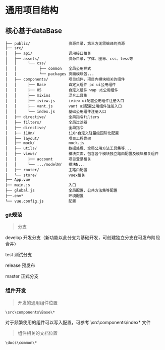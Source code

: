 # 通用项目结构

## 核心基于dataBase

```
├── public/                 资源目录，第三方无需编译的资源
├── src/
│   ├── api/                调用接口相关
│   ├── assets/             资源目录，字体、图标、css、less等
│   │     └── css/
│   │          ├── common   全局公用样式
│   │          └── packages 页面模块包...
│   ├── components/         项目组件，项目内模块相关的组件
│   │     ├── Base          自定义组件 pc ui公用组件
│   │     ├── H5            自定义组件 wap ui公用组件
│   │     ├── mixins        混合工具集
│   │     ├── iview.js      iview ui配置公用组件注册入口
│   │     ├── vant.js       vant ui配置公用组件注册入口
│   │     └── index.js      基础公用组件注册入口
│   ├── directive/          全局指令filters
│   ├── filters/            全局过滤器
│   ├── directive/          全局指令
│   ├── i18n/               i18n自定义轻量级国际化配置
│   ├── layout/             项目工程骨架
│   ├── mock/               mock.js
│   ├── utils/              数据处理、全局公用方法工具集等...
│   ├── views/              模块页面，包含各个模块独立路由配置及模块相关组件
│   │     ├── account       项目登录相关     
│   │     └── .../modelN/   模块N...
│   ├── router/             主路由配置
│   └── store/              vuex相关
├── App.vue                 
├── main.js                 入口
├── global.js               全局配置，公共方法集等配置
├──.env*                    环境配置
└── vue.config.js           配置
```

### git规范

> 分支

develop    开发分支（新功能以此分支为基础开发，可创建独立分支在可发布阶段合并）

test     测试分支

release   预发布

master     正式分支

### 组件开发

> 开发的通用组件位置

```
\src\components\Base\*
```

对于频繁使用的组件可以写入配置，可参考  \src\components\index* 文件


> 组件相关的文档位置

```
\docs\common\*
```
